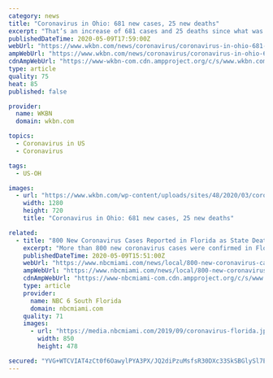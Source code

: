 ```yaml
---
category: news
title: "Coronavirus in Ohio: 681 new cases, 25 new deaths"
excerpt: "That’s an increase of 681 cases and 25 deaths since what was reported on Friday. According to the state health department, there were 404 cases of COVID-19 and 35 related deaths reported in Trumbull County,"
publishedDateTime: 2020-05-09T17:59:00Z
webUrl: "https://www.wkbn.com/news/coronavirus/coronavirus-in-ohio-681-new-cases-295-new-deaths/"
ampWebUrl: "https://www.wkbn.com/news/coronavirus/coronavirus-in-ohio-681-new-cases-295-new-deaths/amp/"
cdnAmpWebUrl: "https://www-wkbn-com.cdn.ampproject.org/c/s/www.wkbn.com/news/coronavirus/coronavirus-in-ohio-681-new-cases-295-new-deaths/amp/"
type: article
quality: 75
heat: 85
published: false

provider:
  name: WKBN
  domain: wkbn.com

topics:
  - Coronavirus in US
  - Coronavirus

tags:
  - US-OH

images:
  - url: "https://www.wkbn.com/wp-content/uploads/sites/48/2020/03/coronavirus-covid-19-generic-4.jpg?w=960&h=540&crop=1&resize=1280,720"
    width: 1280
    height: 720
    title: "Coronavirus in Ohio: 681 new cases, 25 new deaths"

related:
  - title: "800 New Coronavirus Cases Reported in Florida as State Death Toll Reaches 1,715"
    excerpt: "More than 800 new coronavirus cases were confirmed in Florida Saturday as the state’s virus-related death toll reached 1,715. Florida had 40,001 COVID-19 cases, to go with 46 new reported deaths, according to figures released by the state’s department of health."
    publishedDateTime: 2020-05-09T15:51:00Z
    webUrl: "https://www.nbcmiami.com/news/local/800-new-coronavirus-cases-reported-in-florida-as-state-death-toll-reaches-1715/2231176/"
    ampWebUrl: "https://www.nbcmiami.com/news/local/800-new-coronavirus-cases-reported-in-florida-as-state-death-toll-reaches-1715/2231176/?amp"
    cdnAmpWebUrl: "https://www-nbcmiami-com.cdn.ampproject.org/c/s/www.nbcmiami.com/news/local/800-new-coronavirus-cases-reported-in-florida-as-state-death-toll-reaches-1715/2231176/?amp"
    type: article
    provider:
      name: NBC 6 South Florida
      domain: nbcmiami.com
    quality: 71
    images:
      - url: "https://media.nbcmiami.com/2019/09/coronavirus-florida.jpg?resize=850%2C478"
        width: 850
        height: 478

secured: "YVG+WTCVIAT4zCt0f6OawylPYA3PX/JQ2diPzuMsfsR30DXc33SkSBGlySl7EdGUrQ2R65HJZMpmQZh/zg6mTIM3cFnGTuNPV+nGNS929lAEp/q/cg4tbN0k2BR25PciyAILOUmvYsf1XaCPu1FnmQPRGBj6flOLxuGmJ2xw4QKq3GPF0GRwoNfYEyRCQCcMn1ZYeMFU02sA4KSbc/rH2zpgBKy7oJ4Zx0kv7K7g3vp+WV9F2Jc+MZUFo4MAQLFxsYkET6Zt6czCcDikoGhzrVMJyj593m8BBteR5e4ffFgQiNj+qXunYDn4n4NCIJFI;1Cv+FlbqZg+uxEHztJUc8A=="
---
```


